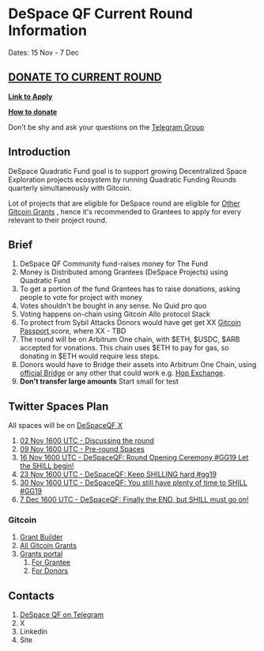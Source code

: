 # DeSpace QF Current Round Information

Dates: 15 Nov - 7 Dec

## [DONATE TO CURRENT ROUND](https://explorer.gitcoin.co/#/round/42161/0x911ae126be7d88155aa9254c91a49f4d85b83688)

**[Link to Apply](https://builder.gitcoin.co/#/chains/42161/rounds/0x911ae126be7d88155aa9254c91a49f4d85b83688)**

**[How to donate](./how-to-donate.md)**

Don't be shy and ask your questions on the [Telegram Group](https://t.me/despaceqf)

## Introduction

DeSpace Quadratic Fund goal is to support growing Decentralized Space Exploration projects ecosystem by running Quadratic Funding Rounds quarterly simultaneously with Gitcoin.

Lot of projects that are eligible for DeSpace round are eligible for [Other Gitcoin Grants](https://grants.gitcoin.co/) , hence it's recommended to Grantees to apply for every relevant to their project round.

## Brief

 1. DeSpace QF Community fund-raises money for The Fund
 1. Money is Distributed among Grantees (DeSpace Projects) using Quadratic Fund
 1. To get a portion of the fund Grantees has to raise donations, asking people to vote for project with money
 1. Votes shouldn't be bought in any sense. No Quid pro quo
 1. Voting happens on-chain using Gitcoin Allo protocol Stack
 1. To protect from Sybil Attacks Donors would have get get XX [Gitcoin Passport ](https://passport.gitcoin.co/)score, where XX - TBD
 1. The round will be on Arbitrum One chain, with $ETH, $USDC, $ARB accepted for vonations. This chain uses $ETH to pay for gas, so donating in $ETH would require less steps.
 1. Donors would have to Bridge their assets into Arbitrum One Chain, using [official Bridge](https://bridge.arbitrum.io)  or any other that could work e.g. [Hop Exchange](https://app.hop.exchange/).
 1. **Don't transfer large amounts** Start small for test


## Twitter Spaces Plan

All spaces will be on [DeSpaceQF X](https://x.com/DeSpaceQF)

 1. [02 Nov 1600 UTC - Discussing the round](https://twitter.com/i/spaces/1RDxllXoodOxL?s=20)
 1. [09 Nov 1600 UTC - Pre-round Spaces](https://twitter.com/i/spaces/1YqJDgvXwmDGV?s=20)
 1. [16 Nov 1600 UTC - DeSpaceQF: Round Opening Ceremony #GG19 Let the SHILL begin!](https://twitter.com/i/spaces/1DXxyjkrynZKM?s=20)
 1. [23 Nov 1600 UTC - DeSpaceQF: Keep SHILLING hard #gg19](https://twitter.com/i/spaces/1rmxPMWnPEjKN?s=20)
 1. [30 Nov 1600 UTC - DeSpaceQF: You still have plenty of time to SHILL #GG19](https://twitter.com/i/spaces/1MYxNoWLAzpKw?s=20)
 1. [7 Dec 1600 UTC - DeSpaceQF: Finally the END, but SHILL must go on!](https://twitter.com/i/spaces/1mnGepqVEjvKX?s=20)


### Gitcoin

1. [Grant Builder](https://builder.gitcoin.co/)
2. [All Gitcoin Grants](https://grants.gitcoin.co/)
3. [Grants portal](https://grants-portal.gitcoin.co/)
	1. [For Grantee](https://grants-portal.gitcoin.co/gitcoin-grants-donor-portal)
	2. [For Donors](https://grants-portal.gitcoin.co/gitcoin-grants-grantee-portal)

## Contacts
1. [DeSpace QF on Telegram](https://t.me/despaceqf)
2. X
3. Linkedin
4. Site
